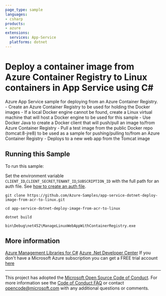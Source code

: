 ```yaml
---
page_type: sample
languages:
- csharp
products:
- azure
extensions:
  services: App-Service
  platforms: dotnet
---
```


# Deploy a container image from Azure Container Registry to Linux containers in App Service using C# #

 Azure App Service sample for deploying from an Azure Container Registry.
    - Create an Azure Container Registry to be used for holding the Docker images
    - If a local Docker engine cannot be found, create a Linux virtual machine that will host a Docker engine
        to be used for this sample
    - Use Docker Java to create a Docker client that will push/pull an image to/from Azure Container Registry
    - Pull a test image from the public Docker repo (tomcat:8-jre8) to be used as a sample for pushing/pulling
        to/from an Azure Container Registry
    - Deploys to a new web app from the Tomcat image


## Running this Sample ##

To run this sample:

Set the environment variable `CLIENT_ID`,`CLIENT_SECRET`,`TENANT_ID`,`SUBSCRIPTION_ID` with the full path for an auth file. See [how to create an auth file](https://github.com/Azure/azure-libraries-for-net/blob/master/AUTH.md).

    git clone https://github.com/Azure-Samples/app-service-dotnet-deploy-image-from-acr-to-linux.git

    cd app-service-dotnet-deploy-image-from-acr-to-linux

    dotnet build

    bin\Debug\net452\ManageLinuxWebAppWithContainerRegistry.exe

## More information ##

[Azure Management Libraries for C#](https://github.com/Azure/azure-sdk-for-net/)
[Azure .Net Developer Center](https://azure.microsoft.com/en-us/develop/net/)
If you don't have a Microsoft Azure subscription you can get a FREE trial account [here](http://go.microsoft.com/fwlink/?LinkId=330212)

---

This project has adopted the [Microsoft Open Source Code of Conduct](https://opensource.microsoft.com/codeofconduct/). For more information see the [Code of Conduct FAQ](https://opensource.microsoft.com/codeofconduct/faq/) or contact [opencode@microsoft.com](mailto:opencode@microsoft.com) with any additional questions or comments.